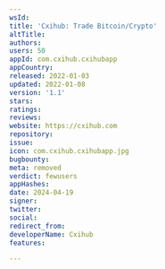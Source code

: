 ```yaml
---
wsId: 
title: 'Cxihub: Trade Bitcoin/Crypto'
altTitle: 
authors: 
users: 50
appId: com.cxihub.cxihubapp
appCountry: 
released: 2022-01-03
updated: 2022-01-08
version: '1.1'
stars: 
ratings: 
reviews: 
website: https://cxihub.com
repository: 
issue: 
icon: com.cxihub.cxihubapp.jpg
bugbounty: 
meta: removed
verdict: fewusers
appHashes: 
date: 2024-04-19
signer: 
twitter: 
social: 
redirect_from: 
developerName: Cxihub
features: 

---
```


